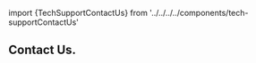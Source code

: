 
import {TechSupportContactUs} from '../../../../components/tech-supportContactUs'

<Hero slots="heading" variant="fullwidth" theme="dark"  customLayout className="contactUsHerobgImage Hero-Banner Tech-Support-ContactUs" />

## Contact Us.

<TechSupportContactUs/>